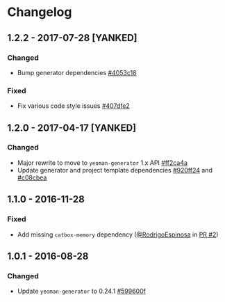 # Changelog

## 1.2.2 - 2017-07-28 [YANKED]

### Changed
- Bump generator dependencies [#4053c18](https://github.com/franzip/generator-hapi-api-stack/commit/4053c18e9ad7f2db04c562c9aeb94cc4905a3533)

### Fixed
- Fix various code style issues [#407dfe2](https://github.com/franzip/generator-hapi-api-stack/commit/407dfe2f10b23fd79e0aaad44899b30c703cd26a)

## 1.2.0 - 2017-04-17 [YANKED]

### Changed
- Major rewrite to move to `yeoman-generator` 1.x API [#ff2ca4a](https://github.com/franzip/generator-hapi-api-stack/commit/ff2ca4a332af6757658c78f7f48c3208cb472cbf)
- Update generator and project template dependencies [#920ff24](https://github.com/franzip/generator-hapi-api-stack/commit/920ff242ff36f3f452e0f5a4ee02a9fc121e1137) and [#c08cbea](https://github.com/franzip/generator-hapi-api-stack/commit/c08cbeaa8e771468823d32ab0d1d9b07c3a53a98)

## 1.1.0 - 2016-11-28

### Fixed
- Add missing `catbox-memory` dependency ([@RodrigoEspinosa](https://github.com/RodrigoEspinosa) in [PR #2](https://github.com/franzip/generator-hapi-api-stack/pull/2))

## 1.0.1 - 2016-08-28

### Changed
- Update `yeoman-generator` to 0.24.1 [#599600f](https://github.com/franzip/generator-hapi-api-stack/commit/48a03227e28e8494577544ecb861830771a13968)
